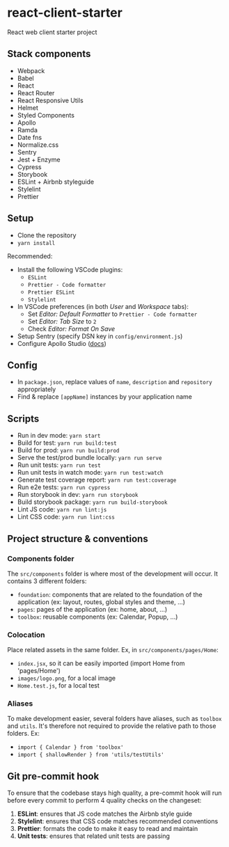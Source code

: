 # react-client-starter

React web client starter project

## Stack components

- Webpack
- Babel
- React
- React Router
- React Responsive Utils
- Helmet
- Styled Components
- Apollo
- Ramda
- Date fns
- Normalize.css
- Sentry
- Jest + Enzyme
- Cypress
- Storybook
- ESLint + Airbnb styleguide
- Stylelint
- Prettier

## Setup

- Clone the repository
- `yarn install`

Recommended:

- Install the following VSCode plugins:
  - `ESLint`
  - `Prettier - Code formatter`
  - `Prettier ESLint`
  - `Stylelint`
- In VSCode preferences (in both _User_ and _Workspace_ tabs):
  - Set _Editor: Default Formatter_ to `Prettier - Code formatter`
  - Set _Editor: Tab Size_ to `2`
  - Check _Editor: Format On Save_
- Setup Sentry (specify DSN key in `config/environment.js`)
- Configure Apollo Studio ([docs][apollo-studio-config])

## Config

- In `package.json`, replace values of `name`, `description` and `repository` appropriately
- Find & replace `[appName]` instances by your application name

## Scripts

- Run in dev mode: `yarn start`
- Build for test: `yarn run build:test`
- Build for prod: `yarn run build:prod`
- Serve the test/prod bundle locally: `yarn run serve`
- Run unit tests: `yarn run test`
- Run unit tests in watch mode: `yarn run test:watch`
- Generate test coverage report: `yarn run test:coverage`
- Run e2e tests: `yarn run cypress`
- Run storybook in dev: `yarn run storybook`
- Build storybook package: `yarn run build-storybook`
- Lint JS code: `yarn run lint:js`
- Lint CSS code: `yarn run lint:css`

## Project structure & conventions

### Components folder

The `src/components` folder is where most of the development will occur. It contains 3 different folders:

- `foundation`: components that are related to the foundation of the application (ex: layout, routes, global styles and theme, ...)
- `pages`: pages of the application (ex: home, about, ...)
- `toolbox`: reusable components (ex: Calendar, Popup, ...)

### Colocation

Place related assets in the same folder. Ex, in `src/components/pages/Home`:

- `index.jsx`, so it can be easily imported (import Home from 'pages/Home')
- `images/logo.png`, for a local image
- `Home.test.js`, for a local test

### Aliases

To make development easier, several folders have aliases, such as `toolbox` and `utils`. It's therefore not required to provide the relative path to those folders. Ex:

- `import { Calendar } from 'toolbox'`
- `import { shallowRender } from 'utils/testUtils'`

## Git pre-commit hook

To ensure that the codebase stays high quality, a pre-commit hook will run before every commit to perform 4 quality checks on the changeset:

1. **ESLint**: ensures that JS code matches the Airbnb style guide
2. **Stylelint**: ensures that CSS code matches recommended conventions
3. **Prettier**: formats the code to make it easy to read and maintain
4. **Unit tests**: ensures that related unit tests are passing

[apollo-studio-config]: https://www.apollographql.com/docs/tutorial/client/
